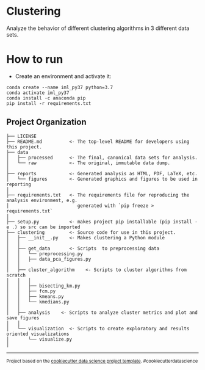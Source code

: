 Clustering
==============================

Analyze the behavior of different clustering algorithms in 3 different data sets.

# How to run

- Create an environment and activate it:
 ```
conda create --name iml_py37 python=3.7
conda activate iml_py37
conda install -c anaconda pip
pip install -r requirements.txt
 ```


Project Organization
------------

    ├── LICENSE
    ├── README.md          <- The top-level README for developers using this project.
    ├── data
    │   ├── processed      <- The final, canonical data sets for analysis.
    │   └── raw            <- The original, immutable data dump.
    │
    ├── reports            <- Generated analysis as HTML, PDF, LaTeX, etc.
    │   └── figures        <- Generated graphics and figures to be used in reporting
    │
    ├── requirements.txt   <- The requirements file for reproducing the analysis environment, e.g.
    │                         generated with `pip freeze > requirements.txt`
    │
    ├── setup.py           <- makes project pip installable (pip install -e .) so src can be imported
    ├── clustering         <- Source code for use in this project.
    │   ├── __init__.py    <- Makes clustering a Python module
    │   │
    │   ├── get_data       <- Scripts  to preprocessing data
    │   │   └── preprocessing.py
    │   │   ├── data_pca_figures.py
    │   │
    │   ├── cluster_algorithm    <- Scripts to cluster algorithms from scratch 
    │   │   │                 
    │   │   ├── bisecting_km.py
    │   │   ├── fcm.py
    │   │   ├── kmeans.py
    │   │   └── kmedians.py
    │   │
    │   ├── analysis    <- Scripts to analyze cluster metrics and plot and save figures
    │   │
    │   └── visualization  <- Scripts to create exploratory and results oriented visualizations
    │       └── visualize.py
    │

--------

<p><small>Project based on the <a target="_blank" href="https://drivendata.github.io/cookiecutter-data-science/">cookiecutter data science project template</a>. #cookiecutterdatascience</small></p>
